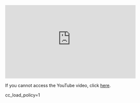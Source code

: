 <iframe width="420" height="237" src="https://www.youtube.com/embed/jaPrKvT4g5A?si=QHyyjJ16U8qc3_Ac?cc_load_policy=1" title="YouTube video player" alt="A boy runs to and from a micro:bit twice, each time the LEDs show a heart image and it makes a beeping sound. The video then cuts to show the boy holding the micro:bit as the score is displayed on the LEDs." frameborder="0" allow="accelerometer; autoplay; clipboard-write; encrypted-media; gyroscope; picture-in-picture; web-share" allowfullscreen></iframe>

If you cannot access the YouTube video, click <a href="images/step1.mp4">here</a>.
    


cc_load_policy=1
